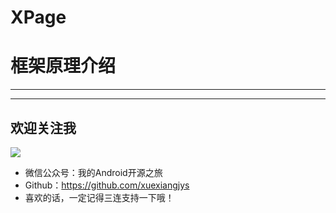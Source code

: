 # XPage

# 框架原理介绍

---






---

## 欢迎关注我

![](https://ss.im5i.com/2021/06/14/6tqAU.png)

* 微信公众号：我的Android开源之旅
* Github：https://github.com/xuexiangjys
* 喜欢的话，一定记得三连支持一下哦！

